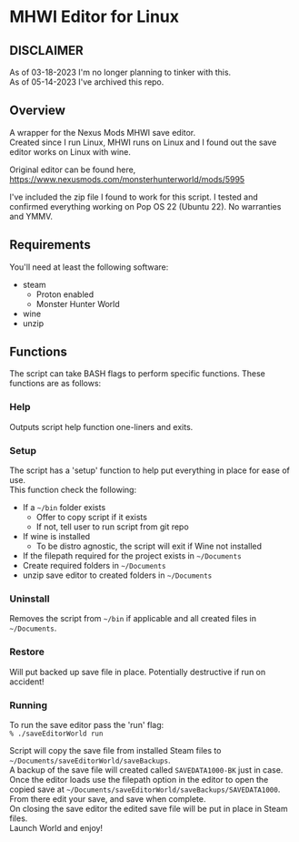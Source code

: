 # MHWI Editor for Linux

## DISCLAIMER
As of 03-18-2023 I'm no longer planning to tinker with this. <br>
As of 05-14-2023 I've archived this repo. <br>

## Overview
A wrapper for the Nexus Mods MHWI save editor. <br>
Created since I run Linux, MHWI runs on Linux and I found out the save editor works on Linux with wine. <br>

Original editor can be found here, <br>
https://www.nexusmods.com/monsterhunterworld/mods/5995 <br>

I've included the zip file I found to work for this script. I tested and confirmed everything working on
Pop OS 22 (Ubuntu 22). No warranties and YMMV. <br>

## Requirements
You'll need at least the following software:
* steam
  - Proton enabled
  - Monster Hunter World
* wine
* unzip

## Functions
The script can take BASH flags to perform specific functions. These functions are as follows: <br>

### Help
Outputs script help function one-liners and exits.

### Setup
The script has a 'setup' function to help put everything in place for ease of use. <br>
This function check the following:
* If a `~/bin` folder exists
  - Offer to copy script if it exists
  - If not, tell user to run script from git repo
* If wine is installed
  - To be distro agnostic, the script will exit if Wine not installed
* If the filepath required for the project exists in `~/Documents`
* Create required folders in `~/Documents`
* unzip save editor to created folders in `~/Documents`

### Uninstall
Removes the script from `~/bin` if applicable and all created files in `~/Documents`. <br>

### Restore
Will put backed up save file in place. Potentially destructive if run on accident! <br>

### Running
To run the save editor pass the 'run' flag: <br>
`% ./saveEditorWorld run`

Script will copy the save file from installed Steam files to `~/Documents/saveEditorWorld/saveBackups`. <br>
A backup of the save file will created called `SAVEDATA1000-BK` just in case. <br>
Once the editor loads use the filepath option in the editor to open the copied save at `~/Documents/saveEditorWorld/saveBackups/SAVEDATA1000`. <br>
From there edit your save, and save when complete. <br>
On closing the save editor the edited save file will be put in place in Steam files. <br>
Launch World and enjoy! <br>
